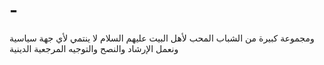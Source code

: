 # -
ومجموعة كبيرة من الشباب المحب لأهل البيت عليهم السلام لا ينتمي لأي جهة سياسية ونعمل الإرشاد والنصح والتوجيه المرجعية الدينية 
